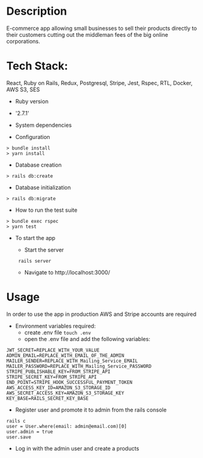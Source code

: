 # Description

E-commerce app allowing small businesses to sell their products directly to their customers cutting out the middleman fees of the big online corporations.

# Tech Stack:

React, Ruby on Rails, Redux, Postgresql, Stripe, Jest, Rspec, RTL, Docker, AWS S3, SES

- Ruby version

* '2.7.1'

- System dependencies

- Configuration

```
> bundle install
> yarn install
```

- Database creation

```
> rails db:create
```

- Database initialization

```
> rails db:migrate
```

- How to run the test suite

```
> bundle exec rspec
> yarn test
```

- To start the app

  - Start the server

  ```
   rails server
  ```

  - Navigate to http://localhost:3000/

# Usage

In order to use the app in production AWS and Stripe accounts are required

- Environment variables required:
  - create .env file `touch .env`
  - open the .env file and add the following variables:

```
JWT_SECRET=REPLACE_WITH_YOUR_VALUE
ADMIN_EMAIL=REPLACE_WITH_EMAIL_OF_THE_ADMIN
MAILER_SENDER=REPLACE_WITH_Mailing_Service_EMAIL
MAILER_PASSWORD=REPLACE_WITH_Mailing_Service_PASSWORD
STRIPE_PUBLISHABLE_KEY=FROM_STRIPE_API
STRIPE_SECRET_KEY=FROM_STRIPE_API
END_POINT=STRIPE_HOOK_SUCCESSFUL_PAYMENT_TOKEN
AWS_ACCESS_KEY_ID=AMAZON_S3_STORAGE_ID
AWS_SECRET_ACCESS_KEY=AMAZON_S3_STORAGE_KEY
KEY_BASE=RAILS_SECRET_KEY_BASE
```

- Register user and promote it to admin from the rails console

```
rails c
user = User.where(email: admin@email.com)[0]
user.admin = true
user.save
```

- Log in with the admin user and create a products
